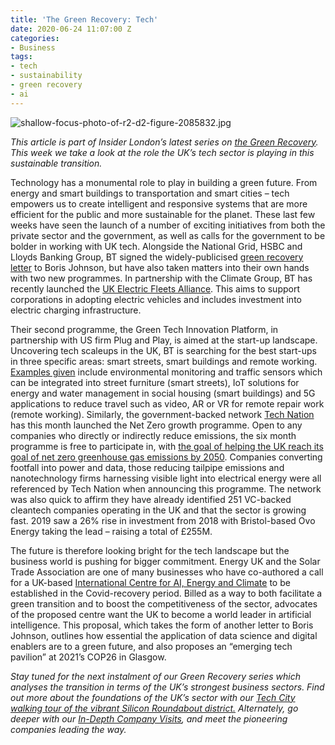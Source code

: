 ```yaml
---
title: 'The Green Recovery: Tech'
date: 2020-06-24 11:07:00 Z
categories:
- Business
tags:
- tech
- sustainability
- green recovery
- ai
---
```


![shallow-focus-photo-of-r2-d2-figure-2085832.jpg](/uploads/shallow-focus-photo-of-r2-d2-figure-2085832.jpg)

*This article is part of Insider London’s latest series on [the Green Recovery](https://www.insiderlondon.com/blog/green-recovery-for-businesses/). This week we take a look at the role the UK’s tech sector is playing in this sustainable transition.*

Technology has a monumental role to play in building a green future. From energy and smart buildings to transportation and smart cities – tech empowers us to create intelligent and responsive systems that are more efficient for the public and more sustainable for the planet. These last few weeks have seen the launch of a number of exciting initiatives from both the private sector and the government, as well as calls for the government to be bolder in working with UK tech.
Alongside the National Grid, HSBC and Lloyds Banking Group, BT signed the widely-publicised [green recovery letter](https://www.theguardian.com/business/2020/jun/01/top-business-leaders-call-on-boris-johnson-to-set-out-green-recovery-plan) to Boris Johnson, but have also taken matters into their own hands with two new programmes.  In partnership with the Climate Group, BT has recently launched the [UK Electric Fleets Alliance](https://www.techuk.org/insights/opinions/item/17817-playing-our-part-in-the-green-recovery). This aims to support corporations in adopting electric vehicles and includes investment into electric charging infrastructure.

Their second programme, the Green Tech Innovation Platform, in partnership with US firm Plug and Play, is aimed at the start-up landscape. Uncovering tech scaleups in the UK, BT is searching for the best start-ups in three specific areas: smart streets, smart buildings and remote working. [Examples given](https://www.ispreview.co.uk/index.php/2020/06/bt-strategy-targets-green-recovery-from-covid-19-crisis.html) include environmental monitoring and traffic sensors which can be integrated into street furniture (smart streets), IoT solutions for energy and water management in social housing (smart buildings) and 5G applications to reduce travel such as video, AR or VR for remote repair work (remote working). 
Similarly, the government-backed network [Tech Nation](https://technation.io/?gclid=CjwKCAjwrcH3BRApEiwAxjdPTUcX7DL-Vxfs1Ne35WUOCalN-73EBh6SuepYEG3bU2luYkcbf7-PrhoC06UQAvD_BwE) has this month launched the Net Zero growth programme. Open to any companies who directly or indirectly reduce emissions, the six month programme is free to participate in, with [the goal of helping the UK reach its goal of net zero greenhouse gas emissions by 2050](https://businessnewswales.com/tech-nation-opens-applications-for-fintech-and-applied-ai-growth-programmes/). Companies converting footfall into power and data, those reducing tailpipe emissions and nanotechnology firms harnessing visible light into electrical energy were all referenced by Tech Nation when announcing this programme. The network was also quick to affirm they have already identified 251 VC-backed cleantech companies operating in the UK and that the sector is growing fast. 2019 saw a 26% rise in investment from 2018 with Bristol-based Ovo Energy taking the lead – raising a total of £255M.

The future is therefore looking bright for the tech landscape but the business world is pushing for bigger commitment. Energy UK and the Solar Trade Association are one of many businesses who have co-authored a call for a UK-based [International Centre for AI, Energy and Climate](https://www.current-news.co.uk/news/call-to-establish-100m-centre-for-ai-energy-and-climate-as-uk-risks-falling-behind) to be established in the Covid-recovery period. Billed as a way to both facilitate a green transition and to boost the competitiveness of the sector, advocates of the proposed centre want the UK to become a world leader in artificial intelligence. This proposal, which takes the form of another letter to Boris Johnson, outlines how essential the application of data science and digital enablers are to a green future, and also proposes an “emerging tech pavilion” at 2021’s COP26 in Glasgow.

*Stay tuned for the next instalment of our Green Recovery series which analyses the transition in terms of the UK’s strongest business sectors.
Find out more about the foundations of the UK’s sector with our [Tech City walking tour of the vibrant Silicon Roundabout district.](https://www.insiderlondon.com/london/educational-tours/silicon-roundabout-and-tech-city-tour/)
Alternately, go deeper with our [In-Depth Company Visits](https://www.insiderlondon.com/london/company-visits/), and meet the pioneering companies leading the way.*
